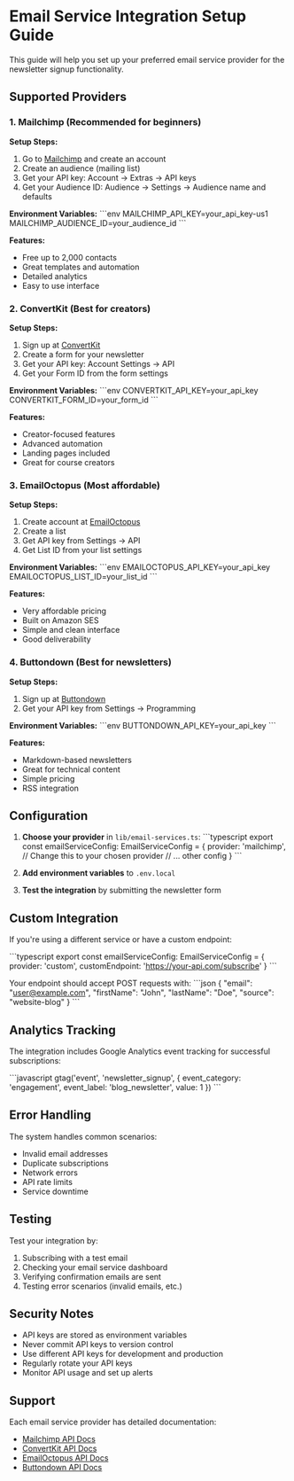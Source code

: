 # Email Service Integration Setup Guide

This guide will help you set up your preferred email service provider for the newsletter signup functionality.

## Supported Providers

### 1. Mailchimp (Recommended for beginners)

**Setup Steps:**
1. Go to [Mailchimp](https://mailchimp.com) and create an account
2. Create an audience (mailing list)
3. Get your API key: Account → Extras → API keys
4. Get your Audience ID: Audience → Settings → Audience name and defaults

**Environment Variables:**
\`\`\`env
MAILCHIMP_API_KEY=your_api_key-us1
MAILCHIMP_AUDIENCE_ID=your_audience_id
\`\`\`

**Features:**
- Free up to 2,000 contacts
- Great templates and automation
- Detailed analytics
- Easy to use interface

### 2. ConvertKit (Best for creators)

**Setup Steps:**
1. Sign up at [ConvertKit](https://convertkit.com)
2. Create a form for your newsletter
3. Get your API key: Account Settings → API
4. Get your Form ID from the form settings

**Environment Variables:**
\`\`\`env
CONVERTKIT_API_KEY=your_api_key
CONVERTKIT_FORM_ID=your_form_id
\`\`\`

**Features:**
- Creator-focused features
- Advanced automation
- Landing pages included
- Great for course creators

### 3. EmailOctopus (Most affordable)

**Setup Steps:**
1. Create account at [EmailOctopus](https://emailoctopus.com)
2. Create a list
3. Get API key from Settings → API
4. Get List ID from your list settings

**Environment Variables:**
\`\`\`env
EMAILOCTOPUS_API_KEY=your_api_key
EMAILOCTOPUS_LIST_ID=your_list_id
\`\`\`

**Features:**
- Very affordable pricing
- Built on Amazon SES
- Simple and clean interface
- Good deliverability

### 4. Buttondown (Best for newsletters)

**Setup Steps:**
1. Sign up at [Buttondown](https://buttondown.email)
2. Get your API key from Settings → Programming

**Environment Variables:**
\`\`\`env
BUTTONDOWN_API_KEY=your_api_key
\`\`\`

**Features:**
- Markdown-based newsletters
- Great for technical content
- Simple pricing
- RSS integration

## Configuration

1. **Choose your provider** in `lib/email-services.ts`:
\`\`\`typescript
export const emailServiceConfig: EmailServiceConfig = {
  provider: 'mailchimp', // Change this to your chosen provider
  // ... other config
}
\`\`\`

2. **Add environment variables** to `.env.local`

3. **Test the integration** by submitting the newsletter form

## Custom Integration

If you're using a different service or have a custom endpoint:

\`\`\`typescript
export const emailServiceConfig: EmailServiceConfig = {
  provider: 'custom',
  customEndpoint: 'https://your-api.com/subscribe'
}
\`\`\`

Your endpoint should accept POST requests with:
\`\`\`json
{
  "email": "user@example.com",
  "firstName": "John",
  "lastName": "Doe",
  "source": "website-blog"
}
\`\`\`

## Analytics Tracking

The integration includes Google Analytics event tracking for successful subscriptions:

\`\`\`javascript
gtag('event', 'newsletter_signup', {
  event_category: 'engagement',
  event_label: 'blog_newsletter',
  value: 1
})
\`\`\`

## Error Handling

The system handles common scenarios:
- Invalid email addresses
- Duplicate subscriptions
- Network errors
- API rate limits
- Service downtime

## Testing

Test your integration by:
1. Subscribing with a test email
2. Checking your email service dashboard
3. Verifying confirmation emails are sent
4. Testing error scenarios (invalid emails, etc.)

## Security Notes

- API keys are stored as environment variables
- Never commit API keys to version control
- Use different API keys for development and production
- Regularly rotate your API keys
- Monitor API usage and set up alerts

## Support

Each email service provider has detailed documentation:
- [Mailchimp API Docs](https://mailchimp.com/developer/)
- [ConvertKit API Docs](https://developers.convertkit.com/)
- [EmailOctopus API Docs](https://emailoctopus.com/api-documentation)
- [Buttondown API Docs](https://docs.buttondown.email/api-reference)
